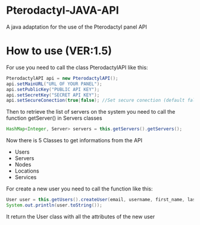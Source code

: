# Pterodactyl-JAVA-API
 A java adaptation for the use of the Pterodactyl panel API

# How to use (VER:1.5)
For use you need to call the class PterodactylAPI like this:
```java 
PterodactylAPI api = new PterodactylAPI();
api.setMainURL("URL OF YOUR PANEL");
api.setPublicKey("PUBLIC API KEY");
api.setSecretKey("SECRET API KEY");
api.setSecureConection(true|false); //Set secure conection (default false)
```
Then to retrieve the list of servers on the system you need to call the function getServer() in Servers classes
```java
HashMap<Integer, Server> servers = this.getServers().getServers();
```

Now there is 5 Classes to get informations from the API
- Users
- Servers
- Nodes
- Locations
- Services

For create a new user you need to call the function like this: 
```java
User user = this.getUsers().createUser(email, username, first_name, last_name, password, root_admin);
System.out.println(user.toString());
```
It return the User class with all the attributes of the new user
